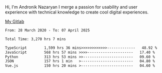 Hi, I'm Andronik Nazaryan
I merge a passion for usability and user experience with technical knowledge to create cool digital experiences.

[My Gitlab](https://gitlab.com/anridev24)

<!--START_SECTION:waka-->

```txt
From: 28 March 2020 - To: 07 April 2025

Total Time: 3,270 hrs 7 mins

TypeScript        1,599 hrs 36 mins>>>>>>>>>>>>-------------   48.92 %
JavaScript        568 hrs 57 mins >>>>---------------------   17.40 %
Python            313 hrs 53 mins >>-----------------------   09.60 %
JSON              157 hrs 1 min   >------------------------   04.80 %
Vue.js            150 hrs 20 mins >------------------------   04.60 %
```

<!--END_SECTION:waka-->
